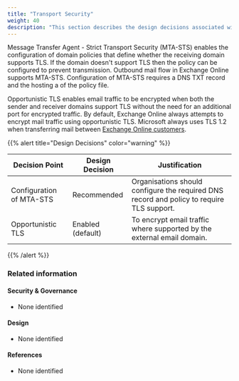 ```yaml
---
title: "Transport Security"
weight: 40
description: "This section describes the design decisions associated with Exchange Online for system(s) built using ASD's Blueprint for Secure Cloud."
---
```


Message Transfer Agent - Strict Transport Security (MTA-STS) enables the configuration of domain policies that define whether the receiving domain supports TLS. If the domain doesn't support TLS then the policy can be configured to prevent transmission. Outbound mail flow in Exchange Online supports MTA-STS. Configuration of MTA-STS requires a DNS TXT record and the hosting a of the policy file.

Opportunistic TLS enables email traffic to be encrypted when both the sender and receiver domains support TLS without the need for an additional port for encrypted traffic. By default, Exchange Online always attempts to encrypt mail traffic using opportunistic TLS. Microsoft always uses TLS 1.2 when transferring mail between [Exchange Online customers](https://learn.microsoft.com/purview/exchange-online-uses-tls-to-secure-email-connections?view=o365-worldwide#how-exchange-online-uses-tls-between-exchange-online-customers).

{{% alert title="Design Decisions" color="warning" %}}

| Decision Point           | Design Decision   | Justification                                                                             |
|--------------------------|-------------------|-------------------------------------------------------------------------------------------|
| Configuration of MTA-STS | Recommended       | Organisations should configure the required DNS record and policy to require TLS support. |
| Opportunistic TLS        | Enabled (default) | To encrypt email traffic where supported by the external email domain.                    |

{{% /alert %}}

### Related information

#### Security & Governance

* None identified

#### Design

* None identified

#### References

* None identified
